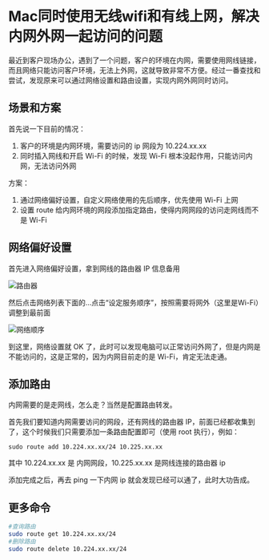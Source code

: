 # Mac同时使用无线wifi和有线上网，解决内网外网一起访问的问题

最近到客户现场办公，遇到了一个问题，客户的环境在内网，需要使用网线链接，而且网络只能访问客户环境，无法上外网，这就导致非常不方便。经过一番查找和尝试，发现原来可以通过网络设置和路由设置，实现内网外网同时访问。

## 场景和方案

首先说一下目前的情况：

1. 客户的环境是内网环境，需要访问的 ip 网段为 10.224.xx.xx
2. 同时插入网线和开启 Wi-Fi 的时候，发现 Wi-Fi 根本没起作用，只能访问内网，无法访问外网

方案：

1. 通过网络偏好设置，自定义网络使用的先后顺序，优先使用 Wi-Fi 上网
2. 设置 route 给内网环境的网段添加指定路由，使得内网网段的访问走网线而不是  Wi-Fi

## 网络偏好设置

首先进入网络偏好设置，拿到网线的路由器 IP 信息备用

![路由器](https://cdn.jsdelivr.net/gh/Hopetree/blog-img@main/Snipaste_2021-07-13_12-32-44.png)

然后点击网络列表下面的...点击“设定服务顺序”，按照需要将网外（这里是Wi-Fi）调整到最前面

![网络顺序](https://cdn.jsdelivr.net/gh/Hopetree/blog-img@main/Snipaste_2021-07-13_12-34-18.png "网络顺序")

到这里，网络设置就 OK 了，此时可以发现电脑可以正常访问外网了，但是内网是不能访问的，这是正常的，因为内网目前走的是 Wi-Fi，肯定无法走通。

## 添加路由

内网需要的是走网线，怎么走？当然是配置路由转发。

首先我们要知道内网需要访问的网段，还有网线的路由器 IP，前面已经都收集到了，这个时候我们只需要添加一条路由配置即可（使用 root 执行），例如：

```shell
sudo route add 10.224.xx.xx/24 10.225.xx.xx
```

其中 10.224.xx.xx 是 内网网段，10.225.xx.xx 是网线连接的路由器 ip

添加完成之后，再去 ping 一下内网 ip 就会发现已经可以通了，此时大功告成。

## 更多命令

```bash
#查询路由
sudo route get 10.224.xx.xx/24
#删除路由
sudo route delete 10.224.xx.xx/24
```